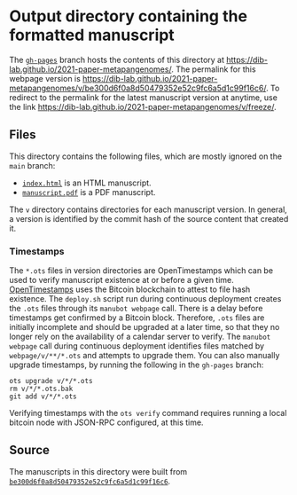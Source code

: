 # Output directory containing the formatted manuscript

The [`gh-pages`](https://github.com/dib-lab/2021-paper-metapangenomes/tree/gh-pages) branch hosts the contents of this directory at <https://dib-lab.github.io/2021-paper-metapangenomes/>.
The permalink for this webpage version is <https://dib-lab.github.io/2021-paper-metapangenomes/v/be300d6f0a8d50479352e52c9fc6a5d1c99f16c6/>.
To redirect to the permalink for the latest manuscript version at anytime, use the link <https://dib-lab.github.io/2021-paper-metapangenomes/v/freeze/>.

## Files

This directory contains the following files, which are mostly ignored on the `main` branch:

+ [`index.html`](index.html) is an HTML manuscript.
+ [`manuscript.pdf`](manuscript.pdf) is a PDF manuscript.

The `v` directory contains directories for each manuscript version.
In general, a version is identified by the commit hash of the source content that created it.

### Timestamps

The `*.ots` files in version directories are OpenTimestamps which can be used to verify manuscript existence at or before a given time.
[OpenTimestamps](https://opentimestamps.org/) uses the Bitcoin blockchain to attest to file hash existence.
The `deploy.sh` script run during continuous deployment creates the `.ots` files through its `manubot webpage` call.
There is a delay before timestamps get confirmed by a Bitcoin block.
Therefore, `.ots` files are initially incomplete and should be upgraded at a later time, so that they no longer rely on the availability of a calendar server to verify.
The `manubot webpage` call during continuous deployment identifies files matched by `webpage/v/**/*.ots` and attempts to upgrade them.
You can also manually upgrade timestamps, by running the following in the `gh-pages` branch:

```shell
ots upgrade v/*/*.ots
rm v/*/*.ots.bak
git add v/*/*.ots
```

Verifying timestamps with the `ots verify` command requires running a local bitcoin node with JSON-RPC configured, at this time.

## Source

The manuscripts in this directory were built from
[`be300d6f0a8d50479352e52c9fc6a5d1c99f16c6`](https://github.com/dib-lab/2021-paper-metapangenomes/commit/be300d6f0a8d50479352e52c9fc6a5d1c99f16c6).
